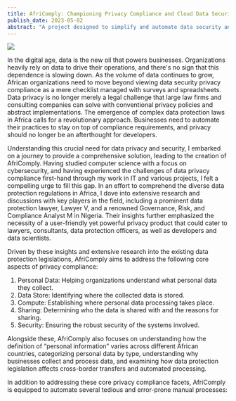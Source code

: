 ```yaml
---
title: AfriComply: Championing Privacy Compliance and Cloud Data Security in Africa
publish_date: 2023-05-02
abstract: "A project designed to simplify and automate data security and privacy compliance for various stakeholders across Africa."
---
```



<img src="second/hello2.png"/>


In the digital age, data is the new oil that powers businesses. Organizations heavily rely on data to drive their operations, and there's no sign that this dependence is slowing down. As the volume of data continues to grow, African organizations need to move beyond viewing data security privacy compliance as a mere checklist managed with surveys and spreadsheets. Data privacy is no longer merely a legal challenge that large law firms and consulting companies can solve with conventional privacy policies and abstract implementations. The emergence of complex data protection laws in Africa calls for a revolutionary approach. Businesses need to automate their practices to stay on top of compliance requirements, and privacy should no longer be an afterthought for developers.


Understanding this crucial need for data privacy and security, I embarked on a journey to provide a comprehensive solution, leading to the creation of AfriComply. Having studied computer science with a focus on cybersecurity, and having experienced the challenges of data privacy compliance first-hand through my work in IT and various projects, I felt a compelling urge to fill this gap. In an effort to comprehend the diverse data protection regulations in Africa, I dove into extensive research and discussions with key players in the field, including a prominent data protection lawyer, Lawyer V, and a renowned Governance, Risk, and Compliance Analyst M in Nigeria. Their insights further emphasized the necessity of a user-friendly yet powerful privacy product that could cater to lawyers, consultants, data protection officers, as well as developers and data scientists.

Driven by these insights and extensive research into the existing data protection legislations, AfriComply aims to address the following core aspects of privacy compliance:

1. Personal Data: Helping organizations understand what personal data they collect.
2. Data Store: Identifying where the collected data is stored.
3. Compute: Establishing where personal data processing takes place.
4. Sharing: Determining who the data is shared with and the reasons for sharing.
5. Security: Ensuring the robust security of the systems involved.

Alongside these, AfriComply also focuses on understanding how the definition of “personal information” varies across different African countries, categorizing personal data by type, understanding why businesses collect and process data, and examining how data protection legislation affects cross-border transfers and automated processing.

In addition to addressing these core privacy compliance facets, AfriComply is equipped to automate several tedious and error-prone manual processes:

